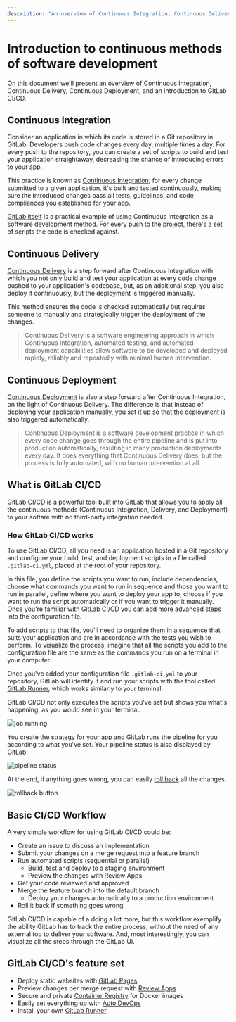 ```yaml
---
description: "An overview of Continuous Integration, Continuous Delivery, Continuous Deployment, and an introduction to GitLab CI/CD."
---
```


# Introduction to continuous methods of software development

On this document we'll present an overview of Continuous Integration, Continuous Delivery, Continuous Deployment, and an introduction to GitLab CI/CD.

<!-- TBA: PM's introductory video? -->

## Continuous Integration

Consider an application in which its code is stored in a Git repository in GitLab. Developers push code changes every day, multiple times a day. For every push to the repository, you can create a set of scripts to build and test your application straightaway, decreasing the chance of introducing errors to your app.

This practice is known as [Continuous Integration](https://en.wikipedia.org/wiki/Continuous_integration); for every change submitted to a given application, it's built and tested continuously, making sure the introduced changes pass all tests, guidelines, and code compliances you established for your app.

[GitLab itself](https://gitlab.com/gitlab-org/gitlab-ce) is a practical example of using Continuous Integration as a software development method. For every push to the project, there's a set of scripts the code is checked against.

<!-- TBA: illustration -->

## Continuous Delivery

[Continuous Delivery](https://continuousdelivery.com/) is a step forward after Continuous Integration with which you not only build and test your application at every code change pushed to your application's codebase, but, as an additional step, you also deploy it continuously, but the deployment is triggered manually.

This method ensures the code is checked automatically but requires someone to manually and strategically trigger the deployment of the changes.

> Continuous Delivery is a software engineering approach in which Continuous Integration, automated testing, and automated deployment capabilities allow software to be developed and deployed rapidly, reliably and repeatedly with minimal human intervention.

<!-- TBA: illustration -->

## Continuous Deployment

[Continuous Deployment](https://www.airpair.com/continuous-deployment/posts/continuous-deployment-for-practical-people) is also a step forward after Continuous Integration, on the light of Continuous Delivery. The difference is that instead of deploying your application manually, you set it up so that the deployment is also triggered automatically.

> Continuous Deployment is a software development practice in which every code change goes through the entire pipeline and is put into production automatically, resulting in many production deployments every day. It does everything that Continuous Delivery does, but the process is fully automated, with no human intervention at all.

<!-- TBA: illustration -->

## What is GitLab CI/CD

GitLab CI/CD is a powerful tool built into GitLab that allows you to apply all the continuous methods (Continuous Integration, Delivery, and Deployment) to your softare with no third-party integration needed.

### How GitLab CI/CD works

To use GitLab CI/CD, all you need is an application hosted in a Git repository and configure your build, test, and deployment scripts in a file called `.gitlab-ci.yml`, placed at the root of your repository.

In this file, you define the scripts you want to run, include dependencies, choose what commands you want to run in sequence and those you want to run in parallel, define where you want to deploy your app to, choose if you want to run the script automatically or if you want to trigger it manually. Once you're familiar with GitLab CI/CD you can add more advanced steps into the configuration file.

To add scripts to that file, you'll need to organize them in a sequence that suits your application and are in accordance with the tests you wish to perform. To visualize the process, imagine that all the scripts you add to the configuration file are the same as the commands you run on a terminal in your computer.

Once you've added your configuration file `.gitlab-ci.yml` to your repository, GitLab will identify it and run your scripts with the tool called [GitLab Runner](https://docs.gitlab.com/runner/), which works similarly to your terminal.

GitLab CI/CD not only executes the scripts you've set but shows you what's happening, as you would see in your terminal.

![job running]()<!-- illustration (gif?) TBA -->

You create the strategy for your app and GitLab runs the pipeline for you according to what you've set. Your pipeline status is also displayed by GitLab:

![pipeline status]()<!-- illustration TBA -->

At the end, if anything goes wrong, you can easily [roll back](../environments.md#rolling-back-changes) all the changes.

![rollback button]()<!-- illustration TBA -->

<!--

## Setting up GitLab CI/CD for the first time

Link to "hello-world" document (to be written).

-->

## Basic CI/CD Workflow

A very simple workflow for using GitLab CI/CD could be:

- Create an issue to discuss an implementation
- Submit your changes on a merge request into a feature branch
- Run automated scripts (sequential or parallel)
  - Build, test and deploy to a staging environment
  - Preview the changes with Review Apps
- Get your code reviewed and approved
- Merge the feature branch into the default branch
  - Deploy your changes automatically to a production environment
-  Roll it back if something goes wrong

GitLab CI/CD is capable of a doing a lot more, but this workflow exemplify the ability GitLab has to track the entire process, without the need of any external too to deliver your software. And, most interestingly, you can visualize all the steps through the GitLab UI.

## GitLab CI/CD's feature set

<!-- (maybe link back to the index instead of listing everything here again?) -->

- Deploy static websites with [GitLab Pages]() <!-- link TBA -->
- Preview changes per merge request with [Review Apps]() <!-- link TBA -->
- Secure and private [Container Registry]() for Docker images <!-- link TBA -->
- Easily set everything up with [Auto DevOps]() <!-- link TBA -->
- Install your own [GitLab Runner]() <!-- link TBA -->
